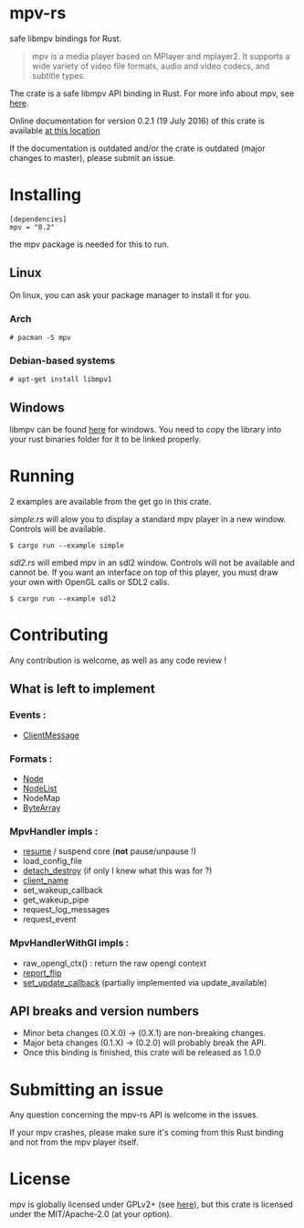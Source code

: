 
# mpv-rs

safe libmpv bindings for Rust.

> mpv is a media player based on MPlayer and mplayer2.
> It supports a wide variety of video file formats, audio and video codecs, and subtitle types.

The crate is a safe libmpv API binding in Rust. For more info about mpv,
see [here](https://github.com/mpv-player/mpv).

Online documentation for version 0.2.1 (19 July 2016) of this crate is available [at this location](http://cobrand.github.io/mpv-rs/mpv/)

If the documentation is outdated and/or the crate is outdated (major changes to master), please submit an issue.

# Installing

    [dependencies]
    mpv = "0.2"

the mpv package is needed for this to run.

## Linux

On linux, you can ask your package manager to install it for you.

### Arch

    # pacman -S mpv

### Debian-based systems

    # apt-get install libmpv1

## Windows

libmpv can be found [here](https://mpv.srsfckn.biz/) for windows.
You need to copy the library into your rust binaries folder for it to be
linked properly.

# Running

2 examples are available from the get go in this crate.

_simple.rs_ will alow you to display a standard mpv player in a new window.
Controls will be available.

    $ cargo run --example simple

_sdl2.rs_ will embed mpv in an sdl2 window. Controls will not be available and
cannot be. If you want an interface on top of this player,
you must draw your own with OpenGL calls or SDL2 calls.

    $ cargo run --example sdl2

# Contributing

Any contribution is welcome, as well as any code review !

## What is left to implement

### Events :

* [ClientMessage](https://github.com/mpv-player/mpv/blob/master/libmpv/client.h#L1375)

### Formats :

* [Node](https://github.com/mpv-player/mpv/blob/master/libmpv/client.h#L677)
* [NodeList](https://github.com/mpv-player/mpv/blob/master/libmpv/client.h#L716)
* NodeMap
* [ByteArray](https://github.com/mpv-player/mpv/blob/master/libmpv/client.h#L716)

### MpvHandler impls :

* [resume](https://github.com/mpv-player/mpv/blob/master/libmpv/client.h#L523) / suspend core (**not** pause/unpause !)
* load_config_file
* [detach_destroy](https://github.com/mpv-player/mpv/blob/master/libmpv/client.h#L431)
(if only I knew what this was for ?)
* [client_name](https://github.com/mpv-player/mpv/blob/master/libmpv/client.h#L361)
* set_wakeup_callback
* get_wakeup_pipe
* request_log_messages
* request_event

### MpvHandlerWithGl impls :

* raw_opengl_ctx() : return the raw opengl context
* [report_flip](https://github.com/mpv-player/mpv/blob/master/libmpv/opengl_cb.h#L313)
* [set_update_callback](https://github.com/mpv-player/mpv/blob/master/libmpv/opengl_cb.h#L217) (partially implemented via update_available)

## API breaks and version numbers

* Minor beta changes (0.X.0) -> (0.X.1) are non-breaking changes.
* Major beta changes (0.1.X) -> (0.2.0) will probably break the API.
* Once this binding is finished, this crate will be released as 1.0.0

# Submitting an issue

Any question concerning the mpv-rs API is welcome in the issues.

If your mpv crashes, please make sure it's coming from this Rust binding and
not from the mpv player itself.

# License

mpv is globally licensed under GPLv2+
(see [here](https://github.com/mpv-player/mpv#license)), but this crate is
licensed under the MIT/Apache-2.0 (at your option).

